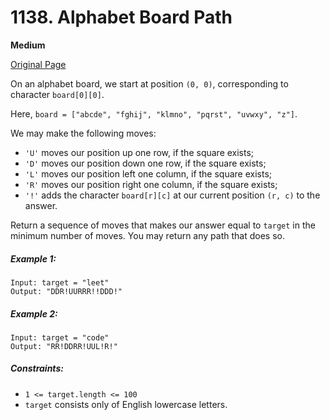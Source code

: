 # 1138. Alphabet Board Path

**Medium**

[Original Page](https://leetcode.com/problems/alphabet-board-path/)

On an alphabet board, we start at position `(0, 0)`, corresponding to character `board[0][0]`.

Here, `board = ["abcde", "fghij", "klmno", "pqrst", "uvwxy", "z"]`.

We may make the following moves:

- `'U'` moves our position up one row, if the square exists;
- `'D'` moves our position down one row, if the square exists;
- `'L'` moves our position left one column, if the square exists;
- `'R'` moves our position right one column, if the square exists;
- `'!'` adds the character `board[r][c]` at our current position `(r, c)` to the answer.

Return a sequence of moves that makes our answer equal to `target` in the minimum number of moves.  You may return any path that does so.

##### Example 1:
```
Input: target = "leet"
Output: "DDR!UURRR!!DDD!"
```

##### Example 2:
```
Input: target = "code"
Output: "RR!DDRR!UUL!R!"
```

##### Constraints:
- `1 <= target.length <= 100`
- `target` consists only of English lowercase letters.
